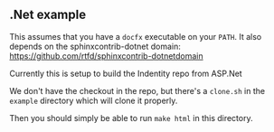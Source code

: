 ## .Net example

This assumes that you have a ``docfx`` executable on your `PATH`.
It also depends on the sphinxcontrib-dotnet domain: https://github.com/rtfd/sphinxcontrib-dotnetdomain

Currently this is setup to build the Indentity repo from ASP.Net

We don't have the checkout in the repo,
but there's a ``clone.sh`` in the ``example`` directory which will clone it properly.


Then you should simply be able to run ``make html`` in this directory.
